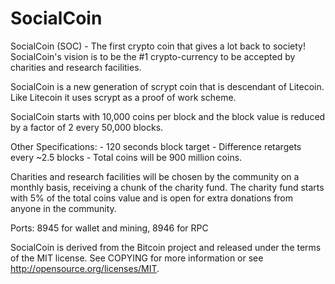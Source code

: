SocialCoin
==========

SocialCoin (SOC) - The first crypto coin that gives a lot back to society!
SocialCoin's vision is to be the #1 crypto-currency to be accepted by charities and research facilities.

SocialCoin is a new generation of scrypt coin that is descendant of Litecoin. Like Litecoin it uses scrypt as a proof of work scheme.

SocialCoin starts with 10,000 coins per block and the block value is reduced by a factor of 2 every 50,000 blocks.

Other Specifications: - 120 seconds block target - Difference retargets every ~2.5 blocks - Total coins will be 900 million coins.

Charities and research facilities will be chosen by the community on a monthly basis, receiving a chunk of the charity fund.
The charity fund starts with 5% of the total coins value and is open for extra donations from anyone in the community.

Ports: 8945 for wallet and mining, 8946 for RPC

SocialCoin is derived from the Bitcoin project and released under the terms of the MIT license. See COPYING for more information or see http://opensource.org/licenses/MIT.

